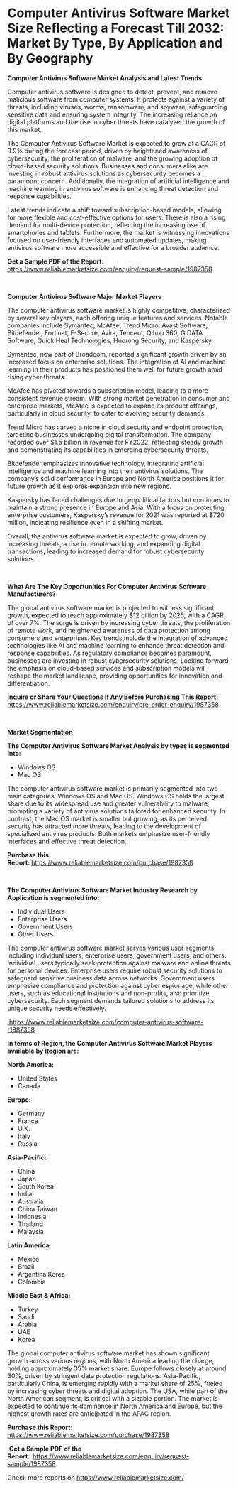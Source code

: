 <p><h1>Computer Antivirus Software Market Size Reflecting a Forecast Till 2032: Market By Type, By Application and By Geography</h1></p><p><strong>Computer Antivirus Software Market Analysis and Latest Trends</strong></p>
<p><p>Computer antivirus software is designed to detect, prevent, and remove malicious software from computer systems. It protects against a variety of threats, including viruses, worms, ransomware, and spyware, safeguarding sensitive data and ensuring system integrity. The increasing reliance on digital platforms and the rise in cyber threats have catalyzed the growth of this market.</p><p>The Computer Antivirus Software Market is expected to grow at a CAGR of 9.9% during the forecast period, driven by heightened awareness of cybersecurity, the proliferation of malware, and the growing adoption of cloud-based security solutions. Businesses and consumers alike are investing in robust antivirus solutions as cybersecurity becomes a paramount concern. Additionally, the integration of artificial intelligence and machine learning in antivirus software is enhancing threat detection and response capabilities.</p><p>Latest trends indicate a shift toward subscription-based models, allowing for more flexible and cost-effective options for users. There is also a rising demand for multi-device protection, reflecting the increasing use of smartphones and tablets. Furthermore, the market is witnessing innovations focused on user-friendly interfaces and automated updates, making antivirus software more accessible and effective for a broader audience.</p></p>
<p><strong>Get a Sample PDF of the Report:&nbsp;</strong> <a href="https://www.reliablemarketsize.com/enquiry/request-sample/1987358?utm_campaign=2439&utm_medium=2&utm_source=Github&utm_content=ia&utm_term=10032025&utm_id=computer-antivirus-software">https://www.reliablemarketsize.com/enquiry/request-sample/1987358</a></p>
<p>&nbsp;</p>
<p><strong>Computer Antivirus Software Major Market Players</strong></p>
<p><p>The computer antivirus software market is highly competitive, characterized by several key players, each offering unique features and services. Notable companies include Symantec, McAfee, Trend Micro, Avast Software, Bitdefender, Fortinet, F-Secure, Avira, Tencent, Qihoo 360, G DATA Software, Quick Heal Technologies, Huorong Security, and Kaspersky.</p><p>Symantec, now part of Broadcom, reported significant growth driven by an increased focus on enterprise solutions. The integration of AI and machine learning in their products has positioned them well for future growth amid rising cyber threats.</p><p>McAfee has pivoted towards a subscription model, leading to a more consistent revenue stream. With strong market penetration in consumer and enterprise markets, McAfee is expected to expand its product offerings, particularly in cloud security, to cater to evolving security demands.</p><p>Trend Micro has carved a niche in cloud security and endpoint protection, targeting businesses undergoing digital transformation. The company recorded over $1.5 billion in revenue for FY2022, reflecting steady growth and demonstrating its capabilities in emerging cybersecurity threats.</p><p>Bitdefender emphasizes innovative technology, integrating artificial intelligence and machine learning into their antivirus solutions. The company’s solid performance in Europe and North America positions it for future growth as it explores expansion into new regions.</p><p>Kaspersky has faced challenges due to geopolitical factors but continues to maintain a strong presence in Europe and Asia. With a focus on protecting enterprise customers, Kaspersky’s revenue for 2021 was reported at $720 million, indicating resilience even in a shifting market.</p><p>Overall, the antivirus software market is expected to grow, driven by increasing threats, a rise in remote working, and expanding digital transactions, leading to increased demand for robust cybersecurity solutions.</p></p>
<p>&nbsp;</p>
<p><strong>What Are The Key Opportunities For Computer Antivirus Software Manufacturers?</strong></p>
<p><p>The global antivirus software market is projected to witness significant growth, expected to reach approximately $12 billion by 2025, with a CAGR of over 7%. The surge is driven by increasing cyber threats, the proliferation of remote work, and heightened awareness of data protection among consumers and enterprises. Key trends include the integration of advanced technologies like AI and machine learning to enhance threat detection and response capabilities. As regulatory compliance becomes paramount, businesses are investing in robust cybersecurity solutions. Looking forward, the emphasis on cloud-based services and subscription models will reshape the market landscape, providing opportunities for innovation and differentiation.</p></p>
<p><strong>Inquire or Share Your Questions If Any Before Purchasing This Report:</strong> <a href="https://www.reliablemarketsize.com/enquiry/pre-order-enquiry/1987358?utm_campaign=2439&utm_medium=2&utm_source=Github&utm_content=ia&utm_term=10032025&utm_id=computer-antivirus-software">https://www.reliablemarketsize.com/enquiry/pre-order-enquiry/1987358</a></p>
<p>&nbsp;</p>
<p><strong>Market Segmentation</strong></p>
<p><strong>The Computer Antivirus Software Market Analysis by types is segmented into:</strong></p>
<p><ul><li>Windows OS</li><li>Mac OS</li></ul></p>
<p><p>The computer antivirus software market is primarily segmented into two main categories: Windows OS and Mac OS. Windows OS holds the largest share due to its widespread use and greater vulnerability to malware, prompting a variety of antivirus solutions tailored for enhanced security. In contrast, the Mac OS market is smaller but growing, as its perceived security has attracted more threats, leading to the development of specialized antivirus products. Both markets emphasize user-friendly interfaces and effective threat detection.</p></p>
<p><strong>Purchase this Report:&nbsp;</strong><a href="https://www.reliablemarketsize.com/purchase/1987358?utm_campaign=2439&utm_medium=2&utm_source=Github&utm_content=ia&utm_term=10032025&utm_id=computer-antivirus-software">https://www.reliablemarketsize.com/purchase/1987358</a></p>
<p>&nbsp;</p>
<p><strong>The Computer Antivirus Software Market Industry Research by Application is segmented into:</strong></p>
<p><ul><li>Individual Users</li><li>Enterprise Users</li><li>Government Users</li><li>Other Users</li></ul></p>
<p><p>The computer antivirus software market serves various user segments, including individual users, enterprise users, government users, and others. Individual users typically seek protection against malware and online threats for personal devices. Enterprise users require robust security solutions to safeguard sensitive business data across networks. Government users emphasize compliance and protection against cyber espionage, while other users, such as educational institutions and non-profits, also prioritize cybersecurity. Each segment demands tailored solutions to address its unique security needs effectively.</p></p>
<p><a href="https://www.reliablemarketsize.com/computer-antivirus-software-r1987358?utm_campaign=2439&utm_medium=2&utm_source=Github&utm_content=ia&utm_term=10032025&utm_id=computer-antivirus-software">&nbsp;https://www.reliablemarketsize.com/computer-antivirus-software-r1987358</a></p>
<p><strong>In terms of Region, the Computer Antivirus Software Market Players available by Region are:</strong></p>
<p>
    <p> <strong> North America: </strong>
        <ul>
            <li>United States</li>
            <li>Canada</li>
        </ul>
        </p> 
    <p> <strong> Europe: </strong>
        <ul>
            <li>Germany</li>
            <li>France</li>
            <li>U.K.</li>
            <li>Italy</li>
            <li>Russia</li>
        </ul>
        </p> 
    <p> <strong> Asia-Pacific: </strong>
        <ul>
            <li>China</li>
            <li>Japan</li>
            <li>South Korea</li>
            <li>India</li>
            <li>Australia</li>
            <li>China Taiwan</li>
            <li>Indonesia</li>
            <li>Thailand</li>
            <li>Malaysia</li>
        </ul>
        </p> 
    <p> <strong> Latin America: </strong>
        <ul>
            <li>Mexico</li>
            <li>Brazil</li>
            <li>Argentina Korea</li>
            <li>Colombia</li>
        </ul>
        </p> 
    <p> <strong> Middle East & Africa: </strong>
        <ul>
            <li>Turkey</li>
            <li>Saudi</li>
            <li>Arabia</li>
            <li>UAE</li>
            <li>Korea</li>
        </ul>
    </p>
    </p>
<p><p>The global computer antivirus software market has shown significant growth across various regions, with North America leading the charge, holding approximately 35% market share. Europe follows closely at around 30%, driven by stringent data protection regulations. Asia-Pacific, particularly China, is emerging rapidly with a market share of 25%, fueled by increasing cyber threats and digital adoption. The USA, while part of the North American segment, is critical with a sizable portion. The market is expected to continue its dominance in North America and Europe, but the highest growth rates are anticipated in the APAC region.</p></p>
<p><strong>Purchase this Report: </strong><a href="https://www.reliablemarketsize.com/purchase/1987358?utm_campaign=2439&utm_medium=2&utm_source=Github&utm_content=ia&utm_term=10032025&utm_id=computer-antivirus-software">https://www.reliablemarketsize.com/purchase/1987358</a></p>
<p>&nbsp;<strong>Get a Sample PDF of the Report:&nbsp;&nbsp;</strong><a href="https://www.reliablemarketsize.com/enquiry/request-sample/1987358?utm_campaign=2439&utm_medium=2&utm_source=Github&utm_content=ia&utm_term=10032025&utm_id=computer-antivirus-software">https://www.reliablemarketsize.com/enquiry/request-sample/1987358</a></p>
<p><strong></strong></p>
<p>Check more reports on <a href="https://www.reliablemarketsize.com/?utm_campaign=2439&utm_medium=2&utm_source=Github&utm_content=ia&utm_term=10032025&utm_id=computer-antivirus-software">https://www.reliablemarketsize.com/</a></p>
